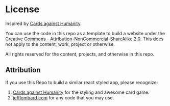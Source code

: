 # License

Inspired by [Cards against Humanity](https://cardsagainsthumanity.com/).

You can use the code in this repo as a template to build a website under the [Creative Commons - Attribution-NonCommercial-ShareAlike 2.0](https://creativecommons.org/licenses/by-nc-sa/2.0/legalcode). This does not apply to the content, work, project or otherwise.

All rights reserved for the content, projects, and otherwise in this repo.

## Attribution
If you use this Repo to build a similar react styled app, please recognize:

1. [Cards against Humanity](https://cardsagainsthumanity.com/) for the styling and awesome card game.
2. [jefflombard.com](http://jefflombard.com) for any code that you may use.